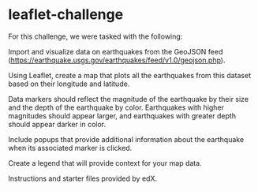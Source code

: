 # leaflet-challenge
For this challenge, we were tasked with the following:

Import and visualize data on earthquakes from the GeoJSON feed (https://earthquake.usgs.gov/earthquakes/feed/v1.0/geojson.php).

Using Leaflet, create a map that plots all the earthquakes from this dataset based on their longitude and latitude.

Data markers should reflect the magnitude of the earthquake by their size and the depth of the earthquake by color. Earthquakes with higher magnitudes should appear larger, and earthquakes with greater depth should appear darker in color.

Include popups that provide additional information about the earthquake when its associated marker is clicked.

Create a legend that will provide context for your map data.

Instructions and starter files provided by edX.
